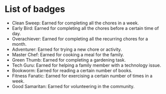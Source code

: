 # List of badges

- Clean Sweep: Earned for completing all the chores in a week.
- Early Bird: Earned for completing all the chores before a certain time of day.
- Overachiever: Earned for completing all the recurring chores for a month.
- Adventurer: Earned for trying a new chore or activity.
- Master Chef: Earned for cooking a meal for the family.
- Green Thumb: Earned for completing a gardening task.
- Tech Guru: Earned for helping a family member with a technology issue.
- Bookworm: Earned for reading a certain number of books.
- Fitness Fanatic: Earned for exercising a certain number of times in a week.
- Good Samaritan: Earned for volunteering in the community.
